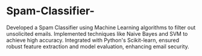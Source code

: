 # Spam-Classifier-

Developed a Spam Classifier using Machine Learning algorithms to filter out unsolicited emails. Implemented techniques like Naive Bayes and SVM to achieve high accuracy. Integrated with Python's Scikit-learn, ensured robust feature extraction and model evaluation, enhancing email security.



